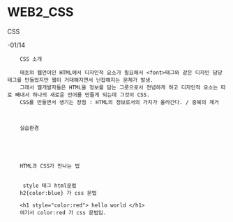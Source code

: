# WEB2_CSS
CSS

-01/14  

        CSS 소개

        태초의 웹언어인 HTML에서 디자인적 요소가 필요해서 <font>태그와 같은 디자인 담당 태그를 만들었지만 웹이 거대해지면서 난잡해지는 문제가 발생.
        그래서 웹개발자들은 HTML을 정보를 담는 그릇으로서 전념하게 하고 디자인적 요소는 따로 빼내서 하나의 새로운 언어를 만들게 되는데 그것이 CSS.
        CSS를 만들면서 생기는 장점 : HTML의 정보로서의 가치가 올라간다. / 중복의 제거



        실습환경





        HTML과 CSS가 만나는 법


         style 태그 html문법
        h2{color:blue} 가 css 문법

        <h1 style="color:red"> hello world </h1>
        여기서 color:red 가 css 문법임.











        



